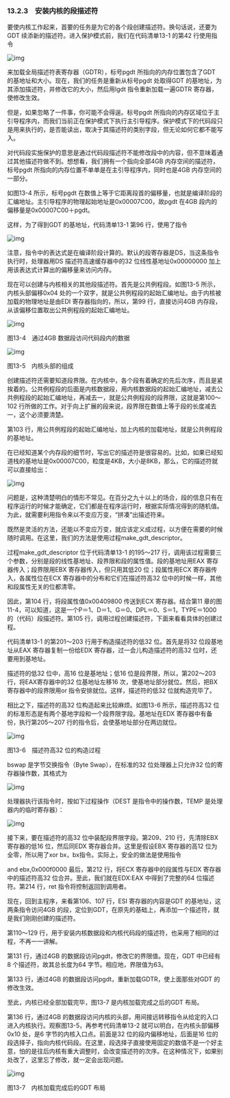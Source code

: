 ### 13.2.3　安装内核的段描述符

要使内核工作起来，首要的任务是为它的各个段创建描述符。换句话说，还要为GDT 续添新的描述符。进入保护模式前，我们在代码清单13-1 的第42 行使用指令

![img](../0-Assets/Epubook/x86汇编语言从实模式到保护模式_李忠_等_Z_Library/images/00520.jpeg)

来加载全局描述符表寄存器（GDTR），标号pgdt 所指向的内存位置包含了GDT 的基地址和大小。现在，我们的任务是重新从标号pgdt 处取得GDT 的基地址，为其添加描述符，并修改它的大小，然后用lgdt 指令重新加载一遍GDTR 寄存器，使修改生效。

但是，如果忽略了一件事，你可能不会得逞。标号pgdt 所指向的内存区域位于主引导程序内，而我们当前正在保护模式下执行主引导程序。保护模式下的代码段只是用来执行的，是否能读出，取决于其描述符的类别字段，但无论如何它都不能写入。

对代码段实施保护的意思是通过代码段描述符不能修改段中的内容，但不意味着通过其他描述符做不到。想想看，我们拥有一个指向全部4GB 内存空间的描述符，标号pgdt 所指向的内存位置不单单是在主引导程序内，同时也是4GB 内存空间的一部分。

如图13-4 所示，标号pgdt 在数值上等于它距离段首的偏移量，也就是编译阶段的汇编地址。主引导程序的物理起始地址是0x00007C00，故pgdt 在4GB 段内的偏移量是0x00007C00＋pgdt。

这样，为了得到GDT 的基地址，代码清单13-1 第96 行，使用了指令

![img](../0-Assets/Epubook/x86汇编语言从实模式到保护模式_李忠_等_Z_Library/images/00521.jpeg)

注意，指令中的表达式是在编译阶段计算的。默认的段寄存器是DS，当这条指令执行时，处理器用DS 描述符高速缓存器中的32 位线性基地址0x00000000 加上用该表达式计算出的偏移量来访问内存。

现在可以创建与内核相关的其他段描述符。首先是公共例程段。如图13-5 所示，内核头部偏移0x04 处的一个双字，就是公共例程段的起始汇编地址。由于内核被加载的物理地址是由EDI 寄存器指向的，所以，第99 行，直接访问4GB 内存段，从该偏移位置取出公共例程段的起始汇编地址。

![img](../0-Assets/Epubook/x86汇编语言从实模式到保护模式_李忠_等_Z_Library/images/00522.jpeg)

图13-4　通过4GB 数据段访问代码段内的数据

![img](../0-Assets/Epubook/x86汇编语言从实模式到保护模式_李忠_等_Z_Library/images/00523.jpeg)

图13-5　内核头部的组成

创建描述符还需要知道段界限。在内核中，各个段有着确定的先后次序，而且是紧挨着的。公共例程段的后面是内核数据段，用内核数据段的起始汇编地址，减去公共例程段的起始汇编地址，再减去一，就是公共例程段的段界限，这就是第100～102 行所做的工作。对于向上扩展的段来说，段界限在数值上等于段的长度减去一，这个必须要清楚。

第103 行，用公共例程段的起始汇编地址，加上内核的加载地址，就是公共例程段的基地址。

在已经知道某个内存段的细节时，写出它的描述符是很容易的。比如，如果已经知道栈的基地址是0x00007C00，粒度是4KB，大小是8KB，那么，它的描述符就可以直接给出：

![img](../0-Assets/Epubook/x86汇编语言从实模式到保护模式_李忠_等_Z_Library/images/00524.jpeg)

问题是，这种清楚明白的情形不常见。在百分之九十以上的场合，段的信息只有在程序运行的时候才能确定，它们都是在程序运行时，根据实际情况得到的随机值。为此，就需要利用指令来以不变应万变，“拼凑”出描述符来。

既然是灵活的方法，还能以不变应万变，就应该定义成过程，以方便在需要的时候随时调用。在这里，我们的方法是使用过程make_gdt_descriptor。

过程make_gdt_descriptor 位于代码清单13-1 的195～217 行，调用该过程需要三个参数，分别是段的线性基地址、段界限和段的属性值。段的基地址用EAX 寄存器传入；段界限用EBX 寄存器传入，但只用其低20 位；段属性用ECX 寄存器传入，各属性位在ECX 寄存器中的分布和它们在描述符高32 位中的时候一样，其他和段属性无关的位都清零。

因此，第104 行，将段属性值0x00409800 传送到ECX 寄存器。结合第11 章的图11-4，可以知道，这是一个P＝1、D＝1、G＝0、DPL＝0、S＝1，TYPE＝1000 的（代码）段描述符。第105 行，调用过程创建描述符，下面来看看具体的创建过程。

代码清单13-1 的第201～203 行用于构造描述符的低32 位。首先是将32 位段基地址从EAX 寄存器复制一份给EDX 寄存器，过一会儿构造描述符的高32 位时，还要用到基地址。

描述符的低32 位中，高16 位是基地址；低16 位是段界限，所以，第202～203 行，将EAX寄存器中的32 位基地址左移16 次，使基地址部分就位。然后，把BX 寄存器中的段界限用or 指令安排就位。这样，描述符的低32 位就构造完毕了。

相比之下，描述符的高32 位构造起来比较麻烦。如图13-6 所示，描述符高32 位的标准形态是有两个基地字段和一个段界限字段。基地址在EDX 寄存器中有备份，执行第205～207 行的指令后，会使基地址部分在两边就位。

![img](../0-Assets/Epubook/x86汇编语言从实模式到保护模式_李忠_等_Z_Library/images/00525.jpeg)

图13-6　描述符高32 位的构造过程

bswap 是字节交换指令（Byte Swap），在标准的32 位处理器上只允许32 位的寄存器操作数，其格式为

![img](../0-Assets/Epubook/x86汇编语言从实模式到保护模式_李忠_等_Z_Library/images/00526.jpeg)

处理器执行该指令时，按如下过程操作（DEST 是指令中的操作数，TEMP 是处理器内的临时寄存器）：

![img](../0-Assets/Epubook/x86汇编语言从实模式到保护模式_李忠_等_Z_Library/images/00527.jpeg)

接下来，要在描述符的高32 位中装配段界限字段。第209、210 行，先清除EBX 寄存器的低16 位，然后同EDX 寄存器合并。这里是假设EBX 寄存器的高12 位为全零，所以用了xor bx，bx指令。实际上，安全的做法是使用指令

and ebx,0x000f0000 最后，第212 行，将ECX 寄存器中的段属性与EDX 寄存器中的描述符高32 位合并。至此，我们就在EDX:EAX 中得到了完整的64 位描述符。第214 行，ret 指令将控制返回到调用者。

现在，回到主程序，来看第106、107 行，ESI 寄存器的内容是GDT 的基地址，这两条指令访问4GB 的段，定位到GDT，在原先的基础上，再添加一个描述符，就是我们刚刚创建的描述符。

第110～129 行，用于安装内核数据段和内核代码段的描述符，也采用了相同的过程，不再一一讲解。

第131 行，通过4GB 的数据段访问pgdt，修改它的界限值。现在，GDT 中已经有8 个描述符，故其总长度为64 字节。相应地，界限值为63。

第133 行，通过4GB 的数据段访问pgdt，重新加载GDTR，使上面那些对GDT 的修改生效。

至此，内核已经全部加载完毕，图13-7 是内核加载完成之后的GDT 布局。

第136 行，通过4GB 的数据段访问内核的头部，用间接远转移指令从给定的入口进入内核执行。观察图13-5，再参考代码清单13-2 就可以明白，在内核头部偏移0x10 处，是6 字节的内核入口点。前面是32 位的段内偏移地址，后面是16 位的段选择子，指向内核代码段。在这里，段选择子直接使用固定的数值不是一个好主意，怕的是往后内核有重大调整时，会改变描述符的次序。在这种情况下，如果别处改了，这里忘了修改，就一定会出现问题。

![img](../0-Assets/Epubook/x86汇编语言从实模式到保护模式_李忠_等_Z_Library/images/00528.jpeg)

图13-7　内核加载完成后的GDT 布局